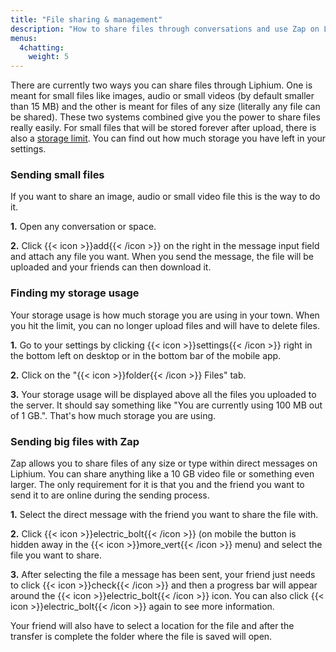 ```yaml
---
title: "File sharing & management"
description: "How to share files through conversations and use Zap on Liphium."
menus:
  4chatting:
    weight: 5
---
```


There are currently two ways you can share files through Liphium. One is meant for small files like images, audio or small videos (by default smaller than 15 MB) and the other is meant for files of any size (literally any file can be shared). These two systems combined give you the power to share files really easily. For small files that will be stored forever after upload, there is also a [storage limit](#finding-my-storage-usage). You can find out how much storage you have left in your settings.

### Sending small files

If you want to share an image, audio or small video file this is the way to do it.

**1.** Open any conversation or space.

**2.** Click {{< icon >}}add{{< /icon >}} on the right in the message input field and attach any file you want. When you send the message, the file will be uploaded and your friends can then download it.

### Finding my storage usage

Your storage usage is how much storage you are using in your town. When you hit the limit, you can no longer upload files and will have to delete files.

**1.** Go to your settings by clicking {{< icon >}}settings{{< /icon >}} right in the bottom left on desktop or in the bottom bar of the mobile app.

**2.** Click on the "{{< icon >}}folder{{< /icon >}} Files" tab.

**3.** Your storage usage will be displayed above all the files you uploaded to the server. It should say something like "You are currently using 100 MB out of 1 GB.". That's how much storage you are using.

### Sending big files with Zap

Zap allows you to share files of any size or type within direct messages on Liphium. You can share anything like a 10 GB video file or something even larger. The only requirement for it is that you and the friend you want to send it to are online during the sending process.

**1.** Select the direct message with the friend you want to share the file with.

**2.** Click {{< icon >}}electric_bolt{{< /icon >}} (on mobile the button is hidden away in the {{< icon >}}more_vert{{< /icon >}} menu) and select the file you want to share.

**3.** After selecting the file a message has been sent, your friend just needs to click {{< icon >}}check{{< /icon >}} and then a progress bar will appear around the {{< icon >}}electric_bolt{{< /icon >}} icon. You can also click {{< icon >}}electric_bolt{{< /icon >}} again to see more information.

Your friend will also have to select a location for the file and after the transfer is complete the folder where the file is saved will open.
